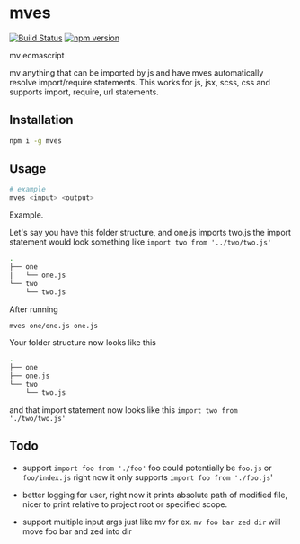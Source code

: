 # mves

[![Build Status](https://travis-ci.org/esayemm/mves.svg?branch=master)](https://travis-ci.org/esayemm/mves)
[![npm version](https://badge.fury.io/js/mves.svg)](https://badge.fury.io/js/mves)

mv ecmascript

mv anything that can be imported by js and have mves automatically resolve import/require statements. This works for js, jsx, scss, css and supports import, require, url statements.

## Installation

```sh
npm i -g mves
```

## Usage

```sh
# example
mves <input> <output>
```

Example.

Let's say you have this folder structure, and one.js imports two.js the import statement would look something like `import two from '../two/two.js'`

```sh
.
├── one
│   └── one.js
└── two
    └── two.js
```

After running

```sh
mves one/one.js one.js
```

Your folder structure now looks like this

```sh
.
├── one
├── one.js
└── two
    └── two.js
```

and that import statement now looks like this `import two from './two/two.js'`

## Todo

- support `import foo from './foo'` foo could potentially be `foo.js` or `foo/index.js` right now it only supports `import foo from './foo.js`'

- better logging for user, right now it prints absolute path of modified file, nicer to print relative to project root or specified scope.

- support multiple input args just like mv for ex. `mv foo bar zed dir` will move foo bar and zed into dir